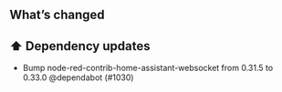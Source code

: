 ## What’s changed

## ⬆️ Dependency updates

- Bump node-red-contrib-home-assistant-websocket from 0.31.5 to 0.33.0 @dependabot (#1030)
